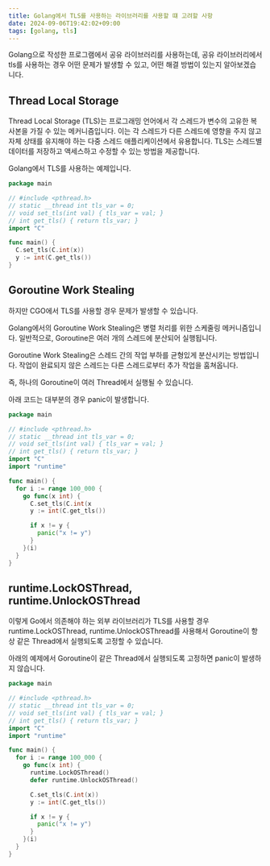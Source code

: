 ```yaml
---
title: Golang에서 TLS를 사용하는 라이브러리를 사용할 떄 고려할 사항
date: 2024-09-06T19:42:02+09:00
tags: [golang, tls]
---
```


Golang으로 작성한 프로그램에서 공유 라이브러리를 사용하는데, 공유 라이브러리에서 tls를 사용하는 경우 어떤 문제가 발생할 수 있고, 어떤 해결 방법이 있는지 알아보겠습니다.

## Thread Local Storage

Thread Local Storage (TLS)는 프로그래밍 언어에서 각 스레드가 변수의 고유한 복사본을 가질 수 있는 메커니즘입니다.
이는 각 스레드가 다른 스레드에 영향을 주지 않고 자체 상태를 유지해야 하는 다중 스레드 애플리케이션에서 유용합니다.
TLS는 스레드별 데이터를 저장하고 액세스하고 수정할 수 있는 방법을 제공합니다.

Golang에서 TLS를 사용하는 예제입니다.

```go
package main

// #include <pthread.h>
// static __thread int tls_var = 0;
// void set_tls(int val) { tls_var = val; }
// int get_tls() { return tls_var; }
import "C"

func main() {
  C.set_tls(C.int(x))
  y := int(C.get_tls())
}
```

## Goroutine Work Stealing

하지만 CGO에서 TLS를 사용할 경우 문제가 발생할 수 있습니다.

Golang에서의 Goroutine Work Stealing은 병렬 처리를 위한 스케줄링 메커니즘입니다. 일반적으로, Goroutine은 여러 개의 스레드에 분산되어 실행됩니다.

Goroutine Work Stealing은 스레드 간의 작업 부하를 균형있게 분산시키는 방법입니다. 작업이 완료되지 않은 스레드는 다른 스레드로부터 추가 작업을 훔쳐옵니다.

즉, 하나의 Goroutine이 여러 Thread에서 실행될 수 있습니다.

아래 코드는 대부분의 경우 panic이 발생합니다.

```go
package main

// #include <pthread.h>
// static __thread int tls_var = 0;
// void set_tls(int val) { tls_var = val; }
// int get_tls() { return tls_var; }
import "C"
import "runtime"

func main() {
  for i := range 100_000 {
    go func(x int) {
      C.set_tls(C.int(x
      y := int(C.get_tls())

      if x != y {
        panic("x != y")
      }
    }(i)
  }
}
```

## runtime.LockOSThread, runtime.UnlockOSThread

이렇게 Go에서 의존해야 하는 외부 라이브러리가 TLS를 사용할 경우 runtime.LockOSThread, runtime.UnlockOSThread를 사용해서 Goroutine이 항상 같은 Thread에서 실행되도록 고정할 수 있습니다.

아래의 예제에서 Goroutine이 같은 Thread에서 실행되도록 고정하면 panic이 발생하지 않습니다.

```go
package main

// #include <pthread.h>
// static __thread int tls_var = 0;
// void set_tls(int val) { tls_var = val; }
// int get_tls() { return tls_var; }
import "C"
import "runtime"

func main() {
  for i := range 100_000 {
    go func(x int) {
      runtime.LockOSThread()
      defer runtime.UnlockOSThread()

      C.set_tls(C.int(x))
      y := int(C.get_tls())

      if x != y {
        panic("x != y")
      }
    }(i)
  }
}
```
